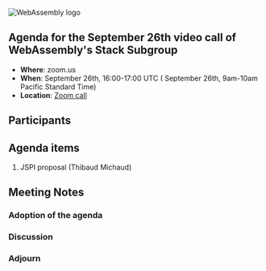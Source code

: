 ![WebAssembly logo](/images/WebAssembly.png)

## Agenda for the September 26th video call of WebAssembly's Stack Subgroup

- **Where**: zoom.us
- **When**:  September 26th, 16:00-17:00 UTC ( September 26th, 9am-10am Pacific Standard Time)
- **Location**: [Zoom call](https://zoom.us/j/91846860726?pwd=NVVNVmpvRVVFQkZTVzZ1dTFEcXgrdz09)


## Participants


## Agenda items

1. JSPI proposal (Thibaud Michaud)

## Meeting Notes

### Adoption of the agenda

### Discussion

### Adjourn
